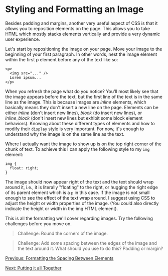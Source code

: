 # Styling and Formatting an Image

Besides padding and margins, another very useful aspect of CSS is that it allows you to reposition elements on the page. This allows you to take HTML which mostly stacks elements vertically and provide a very dynamic user experience.

Let's start by repositioning the image on your page. Move your image to the beginning of your first paragraph. In other words, nest the image element within the first p element before any of the text like so:
```
<p>
  <img src="..." />
  Lorem ipsum...
</p>
```

When you refresh the page what do you notice? You'll most likely see that the image appears before the text, but the first line of the text is in the same line as the image. This is because images are _inline_ elements, which basically means they don't insert a new line on the page. Elements can be either _inline_ (don't insert new lines), _block_ (do insert new lines), or *inline_block* (don't insert new lines but exhibit some block element behaviors). Knowing about these different types of elements and how to modify their `display` style is very important. For now, it's enough to understand why the image is on the same line as the text.

Where I actually want the image to show up is on the top right corner of the chunk of text. To achieve this I can apply the following style to my `img` element:
```
img {
  float: right;
}
```
The image should now appear right of the text and the text should wrap around it, i.e., it is literally "floating" to the right, or hugging the right edge of its parent element which is a `p` in this case. If the image is not small enough to see the effect of the text wrap around, I suggest using CSS to adjust the height or width properties of the image. (You could also directly indicate the height or width in the img HTML element).

This is all the formatting we'll cover regarding images. Try the following challenges before you move on.

> Challenge: Round the corners of the image.

> Challenge: Add some spacing between the edges of the image and the text around it. What should you use to do this? Padding or margin? 

[Previous: Formatting the Spacing Between Elements](css_format_spacing.md)

[Next: Putting it all Together](outro.md)
